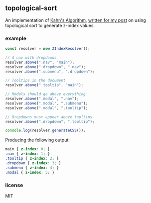 ## topological-sort

An implementation of [Kahn's Algorithm](https://en.wikipedia.org/wiki/Topological_sorting#Kahn's_algorithm), [written for my post](https://notes.jordanscales.com/toposort) on using topological sort to generate z-index values.

### example

```js
const resolver = new ZIndexResolver();

// A nav with dropdowns
resolver.above(".nav", "main");
resolver.above(".dropdown", ".nav");
resolver.above(".submenu", ".dropdown");

// Tooltips in the document
resolver.above(".tooltip", "main");

// Modals should go above everything
resolver.above(".modal", ".nav");
resolver.above(".modal", ".submenu");
resolver.above(".modal", ".tooltip");

// Dropdowns must appear above tooltips
resolver.above(".dropdown", ".tooltip");

console.log(resolver.generateCSS());
```

Producing the following output:

```css
main { z-index: 0; }
.nav { z-index: 1; }
.tooltip { z-index: 2; }
.dropdown { z-index: 3; }
.submenu { z-index: 4; }
.modal { z-index: 5; }
```

### license

MIT
